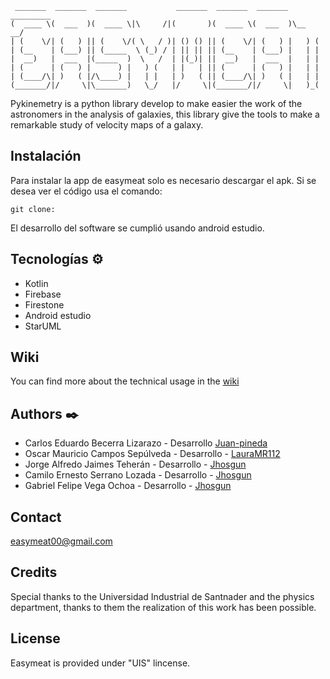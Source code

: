 ```                                                                             
 _______  _______  _______           _______  _______  _______ _________
(  ____ \(  ___  )(  ____ \|\     /|(       )(  ____ \(  ___  )\__   __/
| (    \/| (   ) || (    \/( \   / )| () () || (    \/| (   ) |   ) (   
| (__    | (___) || (_____  \ (_) / | || || || (__    | (___) |   | |   
|  __)   |  ___  |(_____  )  \   /  | |(_)| ||  __)   |  ___  |   | |   
| (      | (   ) |      ) |   ) (   | |   | || (      | (   ) |   | |   
| (____/\| )   ( |/\____) |   | |   | )   ( || (____/\| )   ( |   | |   
(_______/|/     \|\_______)   \_/   |/     \|(_______/|/     \|   )_(                                                                          
```




Pykinemetry is a python library develop to make easier the work of the astronomers in the analysis of galaxies, this library give the tools to make a remarkable study of velocity maps of a galaxy.



## Instalación 

Para instalar la app de easymeat solo es necesario descargar el apk.
Si se desea ver el código usa el comando:

```
git clone:
```

El desarrollo del software se cumplió usando android estudio.


## Tecnologías ⚙️

* Kotlin
* Firebase
* Firestone
* Android estudio
* StarUML



## Wiki
You can find more about the technical usage in the <a href="https://github.com/Jhosgun/Easy_meat/wiki">wiki</a>

## Authors ✒️
* Carlos Eduardo Becerra Lizarazo - Desarrollo <a href="https://github.com/juan-pineda">Juan-pineda</a>
* Oscar Mauricio Campos Sepúlveda - Desarrollo - <a href="https://github.com/LauraMR112">LauraMR112</a>
* Jorge Alfredo Jaimes Teherán - Desarrollo - <a href="https://github.com/Jhosgun">Jhosgun</a>
* Camilo Ernesto Serrano Lozada - Desarrollo - <a href="https://github.com/Jhosgun">Jhosgun</a>
* Gabriel Felipe Vega Ochoa - Desarrollo - <a href="https://github.com/Jhosgun">Jhosgun</a>

## Contact
easymeat00@gmail.com

## Credits
Special thanks to the Universidad Industrial de Santnader and the physics department, thanks to them the realization of this work has been possible.
## License
 Easymeat is provided under "UIS" lincense.
